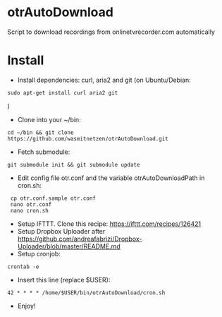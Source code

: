 otrAutoDownload
===============

Script to download recordings from onlinetvrecorder.com automatically



Install
=======
* Install dependencies: curl, aria2 and git (on Ubuntu/Debian: 
```
sudo apt-get install curl aria2 git
```
)
* Clone into your ~/bin: 
```
cd ~/bin && git clone https://github.com/wasmitnetzen/otrAutoDownload.git
```
* Fetch submodule:
```
git submodule init && git submodule update
```
* Edit config file otr.conf and the variable otrAutoDownloadPath in cron.sh:
```
 cp otr.conf.sample otr.conf
 nano otr.conf
 nano cron.sh
```
* Setup IFTTT. Clone this recipe: https://ifttt.com/recipes/126421
* Setup Dropbox Uploader after https://github.com/andreafabrizi/Dropbox-Uploader/blob/master/README.md
* Setup cronjob:
```
crontab -e
```
* Insert this line (replace $USER):
```
42 * * * * /home/$USER/bin/otrAutoDownload/cron.sh
```
* Enjoy!
